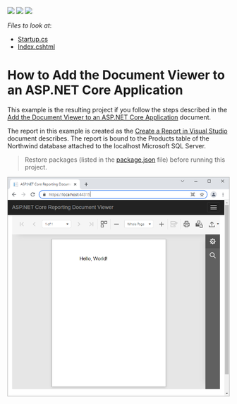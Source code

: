<!-- default badges list -->
![](https://img.shields.io/endpoint?url=https://codecentral.devexpress.com/api/v1/VersionRange/227613460/19.2.3%2B)
[![](https://img.shields.io/badge/Open_in_DevExpress_Support_Center-FF7200?style=flat-square&logo=DevExpress&logoColor=white)](https://supportcenter.devexpress.com/ticket/details/T845228)
[![](https://img.shields.io/badge/📖_How_to_use_DevExpress_Examples-e9f6fc?style=flat-square)](https://docs.devexpress.com/GeneralInformation/403183)
<!-- default badges end -->
<!-- default file list -->
*Files to look at*:
* [Startup.cs](./CS/ReportingDocumentViewerExample/Startup.cs) 
* [Index.cshtml](./CS/ReportingDocumentViewerExample/Views/Home/Index.cshtml)
<!-- default file list end -->

# How to Add the Document Viewer to an ASP.NET Core Application

This example is the resulting project if you follow the steps described in the [Add the Document Viewer to an ASP.NET Core Application](https://docs.devexpress.com/XtraReports/400043) document.

The report in this example is created as the [Create a Report in Visual Studio](docs.devexpress.devx/XtraReports/14989#table-report) document describes. The report is bound to the Products table of the Northwind database attached to the localhost Microsoft SQL Server.

> Restore packages (listed in the [package.json](./CS/EndUserDesignerExample/package.json) file) before running this project.

![](images/screenshot.png)
